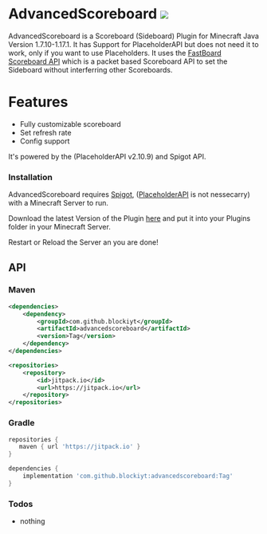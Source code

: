 # AdvancedScoreboard [![](https://jitpack.io/v/blockiyt/advancedscoreboard.svg)](https://jitpack.io/#blockiyt/advancedscoreboard)
AdvancedScoreboard is a Scoreboard (Sideboard) Plugin for Minecraft Java Version 1.7.10-1.17.1. It has Support for PlaceholderAPI but does not need it to work, only if you want to use Placeholders. It uses the [FastBoard Scoreboard API](https://github.com/MrMicky-FR/FastBoard) which is a packet based Scoreboard API to set the Sideboard without interferring other Scoreboards.

# Features

  - Fully customizable scoreboard
  - Set refresh rate
  - Config support

It's powered by the (PlaceholderAPI v2.10.9) and Spigot API.

### Installation

AdvancedScoreboard requires [Spigot](https://www.spigotmc.org/), ([PlaceholderAPI](https://luckperms.net) is not nessecarry) with a Minecraft Server to run.

Download the latest Version of the Plugin [here](https://github.com/blockiyt/advancedscoreboard/releases) and put it into your Plugins folder in your Minecraft Server.

Restart or Reload the Server an you are done!

## API

### Maven
```xml
<dependencies>
	<dependency>
	    <groupId>com.github.blockiyt</groupId>
	    <artifactId>advancedscoreboard</artifactId>
	    <version>Tag</version>
	</dependency>
</dependencies>
```
```xml
<repositories>
	<repository>
	    <id>jitpack.io</id>
	    <url>https://jitpack.io</url>
	</repository>
</repositories>
```

### Gradle

```groovy
repositories {
   maven { url 'https://jitpack.io' }
}
```
```groovy
dependencies {
    implementation 'com.github.blockiyt:advancedscoreboard:Tag'
}
```

### Todos

- nothing
